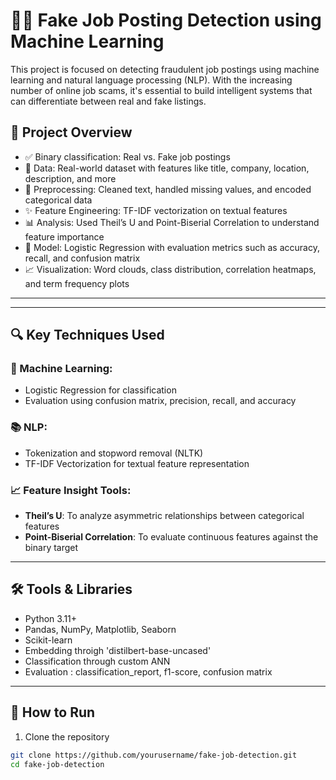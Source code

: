 # 🕵️‍♂️ Fake Job Posting Detection using Machine Learning

This project is focused on detecting fraudulent job postings using machine learning and natural language processing (NLP). With the increasing number of online job scams, it's essential to build intelligent systems that can differentiate between real and fake listings.

## 📌 Project Overview

- ✅ Binary classification: Real vs. Fake job postings  
- 📄 Data: Real-world dataset with features like title, company, location, description, and more  
- 🧹 Preprocessing: Cleaned text, handled missing values, and encoded categorical data  
- ✨ Feature Engineering: TF-IDF vectorization on textual features  
- 📊 Analysis: Used Theil’s U and Point-Biserial Correlation to understand feature importance  
- 🤖 Model: Logistic Regression with evaluation metrics such as accuracy, recall, and confusion matrix  
- 📈 Visualization: Word clouds, class distribution, correlation heatmaps, and term frequency plots  

---


---

## 🔍 Key Techniques Used

### 🧠 Machine Learning:
- Logistic Regression for classification
- Evaluation using confusion matrix, precision, recall, and accuracy

### 📚 NLP:
- Tokenization and stopword removal (NLTK)
- TF-IDF Vectorization for textual feature representation

### 📈 Feature Insight Tools:
- **Theil’s U**: To analyze asymmetric relationships between categorical features
- **Point-Biserial Correlation**: To evaluate continuous features against the binary target

---

## 🛠️ Tools & Libraries

- Python 3.11+
- Pandas, NumPy, Matplotlib, Seaborn
- Scikit-learn
- Embedding throigh 'distilbert-base-uncased'
- Classification through custom ANN
- Evaluation : classification_report, f1-score, confusion matrix
---

## 🚀 How to Run

1. Clone the repository
```bash
git clone https://github.com/yourusername/fake-job-detection.git
cd fake-job-detection

